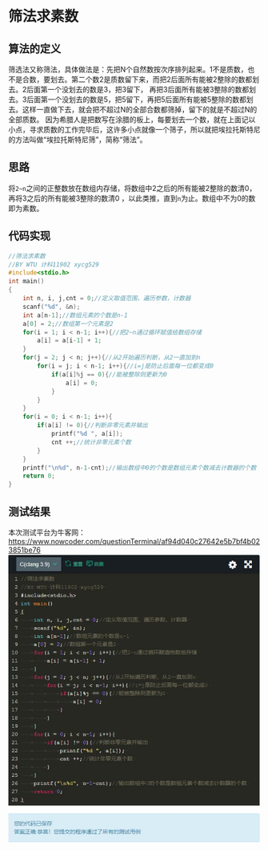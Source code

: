 # 筛法求素数
## 算法的定义
  筛选法又称筛法，具体做法是：先把N个自然数按次序排列起来。1不是质数，也不是合数，要划去。第二个数2是质数留下来，而把2后面所有能被2整除的数都划去。2后面第一个没划去的数是3，把3留下，
再把3后面所有能被3整除的数都划去。3后面第一个没划去的数是5，把5留下，再把5后面所有能被5整除的数都划去。这样一直做下去，就会把不超过N的全部合数都筛掉，留下的就是不超过N的全部质数。
因为希腊人是把数写在涂腊的板上，每要划去一个数，就在上面记以小点，寻求质数的工作完毕后，这许多小点就像一个筛子，所以就把埃拉托斯特尼的方法叫做“埃拉托斯特尼筛”，简称“筛法”。
## 思路
  将`2~n`之间的正整数放在数组内存储，将数组中2之后的所有能被2整除的数清0，再将3之后的所有能被3整除的数清0 ，以此类推，直到`n`为止。数组中不为0的数即为素数。
## 代码实现
```c
//筛法求素数
//BY WTU 计科11902 xycg529 
#include<stdio.h>
int main()
{
	int n, i, j,cnt = 0;//定义取值范围，遍历参数，计数器 
	scanf("%d", &n); 
	int a[n-1];//数组元素的个数是n-1 
	a[0] = 2;//数组第一个元素是2 
	for(i = 1; i < n-1; i++){//把2~n通过循环赋值给数组存储 
		a[i] = a[i-1] + 1;
	}
	for(j = 2; j < n; j++){//从2开始遍历判断，从2一直加到n 
		for(i = j; i < n-1; i++){//i=j是防止后面每一位都变成0 
			if(a[i]%j == 0){//能被整除则更新为0 
				a[i] = 0;
			}
		}
	}
	for(i = 0; i < n-1; i++){
		if(a[i] != 0){//判断非零元素并输出 
			printf("%d ", a[i]); 
			cnt ++;//统计非零元素个数 
		}
	}
	printf("\n%d", n-1-cnt);//输出数组中0的个数是数组元素个数减去计数器的个数 
	return 0;
} 
```
## 测试结果
本次测试平台为牛客网：https://www.nowcoder.com/questionTerminal/af94d040c27642e5b7bf4b023851be76
![筛法求素数](https://github.com/xycg529/Summer/blob/master/%E7%AD%9B%E6%B3%95%E6%B1%82%E7%B4%A0%E6%95%B0.JPG)
